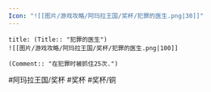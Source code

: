 ```yaml
---
Icon: "![[图片/游戏攻略/阿玛拉王国/奖杯/犯罪的医生.png|30]]"
---
```

```ad-common-bronze-trophy
title: (Title:: "犯罪的医生")
![[图片/游戏攻略/阿玛拉王国/奖杯/犯罪的医生.png|100]]

(Comment:: "在犯罪时被抓住25次.")
```

#阿玛拉王国/奖杯 #奖杯 #奖杯/铜
